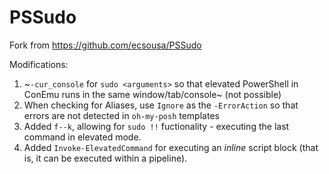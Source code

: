 # PSSudo

Fork from <https://github.com/ecsousa/PSSudo>

Modifications:

1. ~`-cur_console` for `sudo <arguments>` so that elevated PowerShell in ConEmu runs in the same window/tab/console~ (not possible)
2. When checking for Aliases, use `Ignore` as the `-ErrorAction` so that errors are not detected in `oh-my-posh` templates
3. Added `f--k`, allowing for `sudo !!` fuctionality - executing the last command in elevated mode. 
4. Added `Invoke-ElevatedCommand` for executing an *inline* script block (that is, it can be executed within a pipeline).